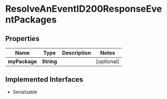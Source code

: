 

# ResolveAnEventID200ResponseEventPackages


## Properties

| Name | Type | Description | Notes |
|------------ | ------------- | ------------- | -------------|
|**myPackage** | **String** |  |  [optional] |


## Implemented Interfaces

* Serializable


